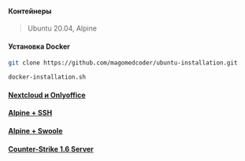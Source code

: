 #### Контейнеры

> Ubuntu 20.04, Alpine

#### Установка Docker

```bash
git clone https://github.com/magomedcoder/ubuntu-installation.git

docker-installation.sh
```

#### [Nextcloud и Onlyoffice](https://github.com/magomedcoder/docker-containers/blob/main/nextcloud-onlyoffice/README.md)

#### [Alpine + SSH](https://github.com/magomedcoder/docker-containers/blob/main/alpine-ssh/README.md)

#### [Alpine + Swoole](https://github.com/magomedcoder/docker-containers/blob/main/alpine-swoole/README.md)

#### [Counter-Strike 1.6 Server](https://github.com/magomedcoder/docker-containers/blob/main/cs1.6-server/README.md)